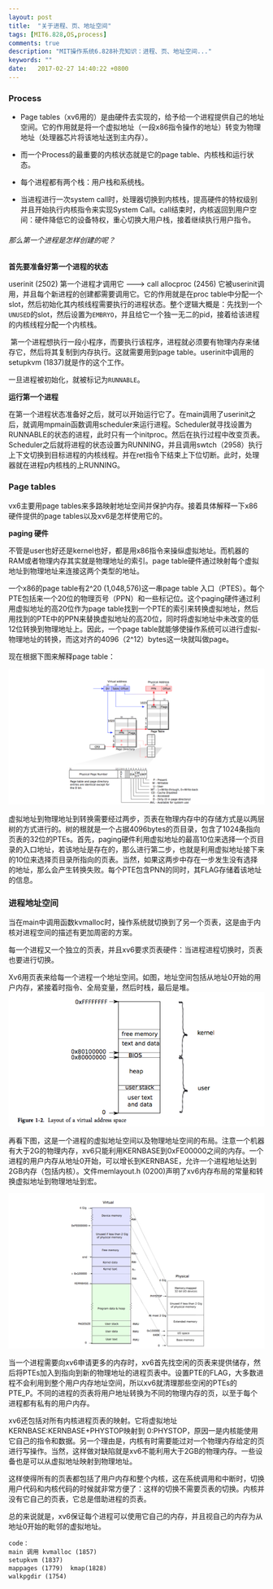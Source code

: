 ```yaml
---
layout: post
title:  "关于进程、页、地址空间"
tags: [MIT6.828,OS,process]
comments: true
description: "MIT操作系统6.828补充知识：进程、页、地址空间..."
keywords: ""
date:   2017-02-27 14:40:22 +0800
---
```


### Process
- Page tables（xv6用的）是由硬件去实现的，给予给一个进程提供自己的地址空间。它的作用就是将一个虚拟地址（一段x86指令操作的地址）转变为物理地址（处理器芯片将该地址送到主内存）。

- 而一个Process的最重要的内核状态就是它的page table、内核栈和运行状态。
- 每个进程都有两个栈：用户栈和系统栈。
- 当进程进行一次system call时，处理器切换到内核栈，提高硬件的特权级别并且开始执行内核指令来实现System Call。call结束时，内核返回到用户空间：硬件降低它的设备特权，重心切换大用户栈，接着继续执行用户指令。


###### 那么第一个进程是怎样创建的呢？

**首先要准备好第一个进程的状态**

userinit (2502)  第一个进程才调用它
   ---> call allocproc (2456) 它被userinit调用，并且每个新进程的创建都需要调用它。它的作用就是在proc table中分配一个slot，然后初始化其内核线程需要执行的进程状态。整个逻辑大概是：先找到一个```UNUSED```的slot，然后设置为```EMBRYO```，并且给它一个独一无二的pid，接着给该进程的内核线程分配一个内核栈。


 第一个进程想执行一段小程序，而要执行该程序，进程就必须要有物理内存来储存它，然后将其复制到内存执行。这就需要用到page table。userinit中调用的setupkvm (1837)就是作的这个工作。

一旦进程被初始化，就被标记为```RUNNABLE```。


**运行第一个进程**

在第一个进程状态准备好之后，就可以开始运行它了。在main调用了userinit之后，就调用mpmain函数调用scheduler来运行进程。Scheduler就寻找设置为RUNNABLE的状态的进程，此时只有一个initproc。然后在执行过程中改变页表。Scheduler之后就将进程的状态设置为RUNNING，并且调用swtch（2958）执行上下文切换到目标进程的内核线程。并在ret指令下结束上下位切断。此时，处理器就在进程p内核栈的上RUNNING。



### Page tables

vx6主要用page tables来多路映射地址空间并保护内存。接着具体解释一下x86硬件提供的page tables以及xv6是怎样使用它的。

**paging 硬件**

不管是user也好还是kernel也好，都是用x86指令来操纵虚拟地址。而机器的RAM或者物理内存其实就是物理地址的索引。page table硬件通过映射每个虚拟地址到物理地址来连接这两个类型的地址。



一个x86的page table有2^20 (1,048,576)这一串page table 入口（PTES）。每个PTE包括来一个20位的物理页号（PPN）和一些标记位。这个paging硬件通过利用虚拟地址的高20位作为page table找到一个PTE的索引来转换虚拟地址，然后用找到的PTE中的PPN来替换虚拟地址的高20位，同时将虚拟地址中未改变的低12位转换到物理地址上。因此，一个page table就能够使操作系统可以进行虚拟-物理地址的转换，而这对齐的4096（2^12）bytes这一块就叫做page。

现在根据下图来解释page table：

![x86 page table hardware](https://github.com/Alvinsjq/6.828_tasks/blob/master/screemshot/lab2/x86_pagig.png?raw=true)

虚拟地址到物理地址到转换需要经过两步，页表在物理内存中的存储方式是以两层树的方式进行的。树的根就是一个占据4096bytes的页目录，包含了1024条指向页表的32位的PTEs。首先，paging硬件利用虚拟地址的最高10位来选择一个页目录的入口地址，若该地址是存在的，那么进行第二步，也就是利用虚拟地址接下来的10位来选择页目录所指向的页表。当然，如果这两步中存在一步发生没有选择的地址，那么会产生转换失败。每个PTE包含PNN的同时，其FLAG存储着该地址的信息。


### 进程地址空间

当在main中调用函数kvmalloc时，操作系统就切换到了另一个页表，这是由于内核对进程空间的描述有更加周密的方案。

每一个进程又一个独立的页表，并且xv6要求页表硬件：当进程进程切换时，页表也要进行切换。

Xv6用页表来给每一个进程一个地址空间。如图，地址空间包括从地址0开始的用户内存，紧接着时指令、全局变量，然后时栈，最后是堆。
![space](https://github.com/Alvinsjq/6.828_tasks/blob/master/screemshot/lab2/space.png?raw=true)

再看下图，这是一个进程的虚拟地址空间以及物理地址空间的布局。注意一个机器有大于2G的物理内存，xv6只能利用KERNBASE到0xFE00000之间的内存。一个进程的用户内存从地址0开始，可以增长到KERNBASE，允许一个进程地址达到2GB内存（包括内核）。文件memlayout.h (0200)声明了xv6内存布局的常量和转换虚拟地址到物理地址到宏。

![Layout of the virtual address space of a process and the layout of the physical address space](https://github.com/Alvinsjq/6.828_tasks/blob/master/screemshot/lab2/process_space.png?raw=true)

当一个进程需要向xv6申请更多的内存时，xv6首先找空闲的页表来提供储存，然后将PTEs加入到指向到新的物理地址的进程页表中。设置PTE的FLAG，大多数进程不会利用到整个用户内存地址空间，所以xv6就清理那些空闲的PTEs的PTE_P。不同的进程的页表将用户地址转换为不同的物理内存的页，以至于每个进程都有私有的用户内存。

xv6还包括对所有内核进程页表的映射。它将虚拟地址KERNBASE:KERNBASE+PHYSTOP映射到 0:PHYSTOP，原因一是内核能使用它自己的指令和数据。另一个理由是，内核有时需要能过对一个物理内存给定的页进行写操作。当然，这样做对缺陷就是xv6不能利用大于2GB的物理内存。一些设备也是可以从虚拟地址映射到物理地址。

这样使得所有的页表都包括了用户内存和整个内核，这在系统调用和中断时，切换用户代码和内核代码的时候就非常方便了：这样的切换不需要页表的切换。内核并没有它自己的页表，它总是借助进程的页表。

总的来说就是，xv6保证每个进程可以使用它自己的内存，并且视自己的内存为从地址0开始的毗邻的虚拟地址。

```
code：
main 调用 kvmalloc (1857)
setupkvm (1837)
mappages (1779)  kmap(1828)
walkpgdir (1754)
```















